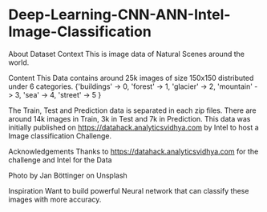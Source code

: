 # Deep-Learning-CNN-ANN-Intel-Image-Classification
About Dataset
Context
This is image data of Natural Scenes around the world.

Content
This Data contains around 25k images of size 150x150 distributed under 6 categories.
{'buildings' -> 0,
'forest' -> 1,
'glacier' -> 2,
'mountain' -> 3,
'sea' -> 4,
'street' -> 5 }

The Train, Test and Prediction data is separated in each zip files. There are around 14k images in Train, 3k in Test and 7k in Prediction.
This data was initially published on https://datahack.analyticsvidhya.com by Intel to host a Image classification Challenge.

Acknowledgements
Thanks to https://datahack.analyticsvidhya.com for the challenge and Intel for the Data

Photo by Jan Böttinger on Unsplash

Inspiration
Want to build powerful Neural network that can classify these images with more accuracy.

